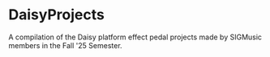 # DaisyProjects
A compilation of the Daisy platform effect pedal projects made by SIGMusic members in the Fall '25 Semester.

